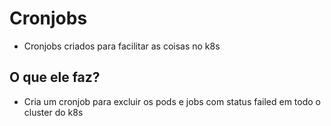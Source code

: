# Cronjobs

- Cronjobs criados para facilitar as coisas no k8s

## O que ele faz?

- Cria um cronjob para excluir os pods e jobs com status failed em todo o cluster do k8s